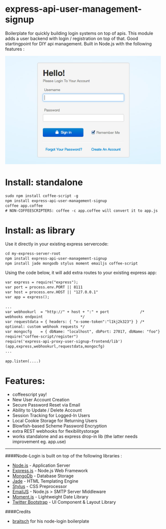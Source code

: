 express-api-user-management-signup
==================================

Boilerplate for quickly building login systems on top of apis. This module adds a user backend with login / registration on top of that. Good startingpoint for DIY api management. Built in Node.js with the following features :

<img src=".res/screenshot.jpg"/>

# Install: standalone

    sudo npm install coffee-script -g
    npm install express-api-user-management-signup
    coffee app.coffee
    # NON-COFFEESCRIPTERS: coffee -c app.coffee will convert it to app.js 

# Install: as library 

Use it directly in your existing express servercode:

    cd my-express-server-root
    npm install express-api-user-management-signup
    npm install jade mongodb stylus moment emailjs coffee-script

Using the code below, it will add extra routes to your existing express app:

    var express = require("express");
    var port = process.env.PORT || 8111
    var host = process.env.HOST || "127.0.0.1"
    var app = express();

    ...
    var webhookurl  = "http://" + host + ":" + port              /* webhooks endpoint                 */
    var requestdata = { headers: { "x-some-token":"l1kj2k323"} } /* optional: custom webhook requests */
    var mongocfg    = { dbName: "localhost", dbPort: 27017, dbName: "foo"}
    require("coffee-script/register")
    require('express-api-proxy-user-signup-frontend/lib')(app,express,webhookurl,requestdata,mongocfg)
    ...

    app.listen(....)

# Features:

* coffeescript yay!
* New User Account Creation
* Secure Password Reset via Email
* Ability to Update / Delete Account
* Session Tracking for Logged-In Users
* Local Cookie Storage for Returning Users
* Blowfish-based Scheme Password Encryption
* extra REST webhooks for flexibilitystorage
* works standalone and as express drop-in lib (the latter needs improvement eg. app.use)

***

####Node-Login is built on top of the following libraries :

* [Node.js](http://nodejs.org/) - Application Server
* [Express.js](http://expressjs.com/) - Node.js Web Framework
* [MongoDb](http://www.mongodb.org/) - Database Storage
* [Jade](http://jade-lang.com/) - HTML Templating Engine
* [Stylus](http://learnboost.github.com/stylus/) - CSS Preprocessor
* [EmailJS](http://github.com/eleith/emailjs) - Node.js > SMTP Server Middleware
* [Moment.js](http://momentjs.com/) - Lightweight Date Library
* [Twitter Bootstrap](http://twitter.github.com/bootstrap/) - UI Component & Layout Library

####Credits

* [braitsch](http://github.com/braitsch) for his node-login boilerplate
